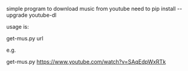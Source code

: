 simple program to download music from youtube
need to pip install --upgrade youtube-dl

usage is:

get-mus.py url

e.g.

get-mus.py https://www.youtube.com/watch?v=SAqEdpWxRTk

